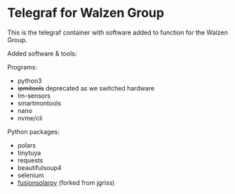 # Telegraf for Walzen Group

This is the telegraf container with software added to function for the Walzen Group.

Added software & tools:

Programs:
- python3
- ~~ipmitools~~ deprecated as we switched hardware
- lm-sensors
- smartmontools
- nano
- nvme/cli

Python packages:
- polars
- tinytuya
- requests
- beautifulsoup4
- selenium
- [fusionsolarpy](https://github.com/Walzen-Group/FusionSolarPy) (forked from jgriss)

